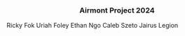 <h3 align="center">Airmont Project 2024</h3>

Ricky Fok
Uriah Foley
Ethan Ngo
Caleb Szeto
Jairus Legion
